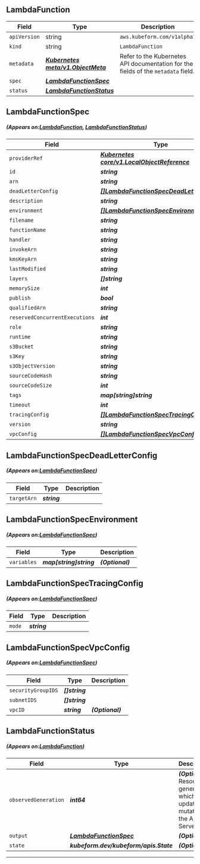 ## LambdaFunction
| Field | Type | Description |
| ------ | ----- | ----------- |
| `apiVersion` | string | `aws.kubeform.com/v1alpha1` |
|    `kind` | string | `LambdaFunction` |
| `metadata` | ***[Kubernetes meta/v1.ObjectMeta](https://kubernetes.io/docs/reference/generated/kubernetes-api/v1.13/#objectmeta-v1-meta)***|Refer to the Kubernetes API documentation for the fields of the `metadata` field.|
| `spec` | ***[LambdaFunctionSpec](#LambdaFunctionSpec)***||
| `status` | ***[LambdaFunctionStatus](#LambdaFunctionStatus)***||
## LambdaFunctionSpec
##### (Appears on:[LambdaFunction](#LambdaFunction), [LambdaFunctionStatus](#LambdaFunctionStatus))
| Field | Type | Description |
| ------ | ----- | ----------- |
| `providerRef` | ***[Kubernetes core/v1.LocalObjectReference](https://kubernetes.io/docs/reference/generated/kubernetes-api/v1.13/#localobjectreference-v1-core)***||
| `id` | ***string***||
| `arn` | ***string***| ***(Optional)*** |
| `deadLetterConfig` | ***[[]LambdaFunctionSpecDeadLetterConfig](#LambdaFunctionSpecDeadLetterConfig)***| ***(Optional)*** |
| `description` | ***string***| ***(Optional)*** |
| `environment` | ***[[]LambdaFunctionSpecEnvironment](#LambdaFunctionSpecEnvironment)***| ***(Optional)*** |
| `filename` | ***string***| ***(Optional)*** |
| `functionName` | ***string***||
| `handler` | ***string***||
| `invokeArn` | ***string***| ***(Optional)*** |
| `kmsKeyArn` | ***string***| ***(Optional)*** |
| `lastModified` | ***string***| ***(Optional)*** |
| `layers` | ***[]string***| ***(Optional)*** |
| `memorySize` | ***int***| ***(Optional)*** |
| `publish` | ***bool***| ***(Optional)*** |
| `qualifiedArn` | ***string***| ***(Optional)*** |
| `reservedConcurrentExecutions` | ***int***| ***(Optional)*** |
| `role` | ***string***||
| `runtime` | ***string***||
| `s3Bucket` | ***string***| ***(Optional)*** |
| `s3Key` | ***string***| ***(Optional)*** |
| `s3ObjectVersion` | ***string***| ***(Optional)*** |
| `sourceCodeHash` | ***string***| ***(Optional)*** |
| `sourceCodeSize` | ***int***| ***(Optional)*** |
| `tags` | ***map[string]string***| ***(Optional)*** |
| `timeout` | ***int***| ***(Optional)*** |
| `tracingConfig` | ***[[]LambdaFunctionSpecTracingConfig](#LambdaFunctionSpecTracingConfig)***| ***(Optional)*** |
| `version` | ***string***| ***(Optional)*** |
| `vpcConfig` | ***[[]LambdaFunctionSpecVpcConfig](#LambdaFunctionSpecVpcConfig)***| ***(Optional)*** |
## LambdaFunctionSpecDeadLetterConfig
##### (Appears on:[LambdaFunctionSpec](#LambdaFunctionSpec))
| Field | Type | Description |
| ------ | ----- | ----------- |
| `targetArn` | ***string***||
## LambdaFunctionSpecEnvironment
##### (Appears on:[LambdaFunctionSpec](#LambdaFunctionSpec))
| Field | Type | Description |
| ------ | ----- | ----------- |
| `variables` | ***map[string]string***| ***(Optional)*** |
## LambdaFunctionSpecTracingConfig
##### (Appears on:[LambdaFunctionSpec](#LambdaFunctionSpec))
| Field | Type | Description |
| ------ | ----- | ----------- |
| `mode` | ***string***||
## LambdaFunctionSpecVpcConfig
##### (Appears on:[LambdaFunctionSpec](#LambdaFunctionSpec))
| Field | Type | Description |
| ------ | ----- | ----------- |
| `securityGroupIDS` | ***[]string***||
| `subnetIDS` | ***[]string***||
| `vpcID` | ***string***| ***(Optional)*** |
## LambdaFunctionStatus
##### (Appears on:[LambdaFunction](#LambdaFunction))
| Field | Type | Description |
| ------ | ----- | ----------- |
| `observedGeneration` | ***int64***| ***(Optional)*** Resource generation, which is updated on mutation by the API Server.|
| `output` | ***[LambdaFunctionSpec](#LambdaFunctionSpec)***| ***(Optional)*** |
| `state` | ***kubeform.dev/kubeform/apis.State***| ***(Optional)*** |
---
